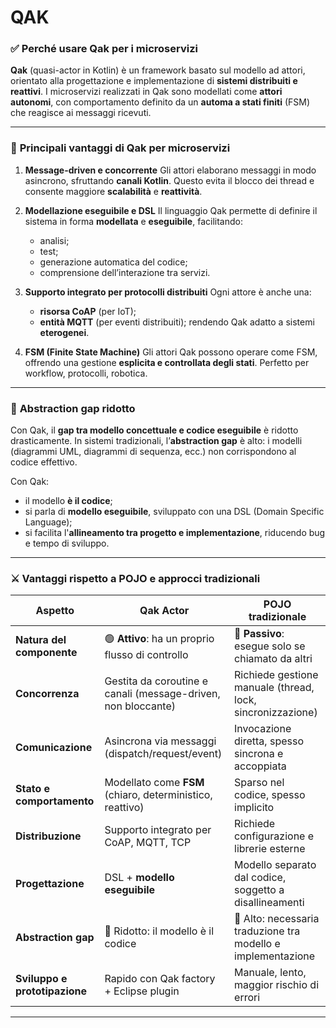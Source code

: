 # QAK

### ✅ **Perché usare Qak per i microservizi**

**Qak** (quasi-actor in Kotlin) è un framework basato sul modello ad attori, orientato alla progettazione e implementazione di **sistemi distribuiti e reattivi**. I microservizi realizzati in Qak sono modellati come **attori autonomi**, con comportamento definito da un **automa a stati finiti** (FSM) che reagisce ai messaggi ricevuti.

---

### 📌 **Principali vantaggi di Qak per microservizi**

1. **Message-driven e concorrente**
   Gli attori elaborano messaggi in modo asincrono, sfruttando **canali Kotlin**. Questo evita il blocco dei thread e consente maggiore **scalabilità** e **reattività**.

2. **Modellazione eseguibile e DSL**
   Il linguaggio Qak permette di definire il sistema in forma **modellata** e **eseguibile**, facilitando:

   * analisi;
   * test;
   * generazione automatica del codice;
   * comprensione dell’interazione tra servizi.

3. **Supporto integrato per protocolli distribuiti**
   Ogni attore è anche una:

   * **risorsa CoAP** (per IoT);
   * **entità MQTT** (per eventi distribuiti);
     rendendo Qak adatto a sistemi **eterogenei**.

4. **FSM (Finite State Machine)**
   Gli attori Qak possono operare come FSM, offrendo una gestione **esplicita e controllata degli stati**. Perfetto per workflow, protocolli, robotica.

---

### 📐 **Abstraction gap ridotto**

Con Qak, il **gap tra modello concettuale e codice eseguibile** è ridotto drasticamente.
In sistemi tradizionali, l’**abstraction gap** è alto: i modelli (diagrammi UML, diagrammi di sequenza, ecc.) non corrispondono al codice effettivo.

Con Qak:

* il modello **è il codice**;
* si parla di **modello eseguibile**, sviluppato con una DSL (Domain Specific Language);
* si facilita l'**allineamento tra progetto e implementazione**, riducendo bug e tempo di sviluppo.

---

### ⚔️ Vantaggi rispetto a POJO e approcci tradizionali

| **Aspetto**                   | **Qak Actor**                                                 | **POJO tradizionale**                                        |
| ----------------------------- | ------------------------------------------------------------- | ------------------------------------------------------------ |
| **Natura del componente**     | 🟢 **Attivo**: ha un proprio flusso di controllo              | 🔴 **Passivo**: esegue solo se chiamato da altri             |
| **Concorrenza**               | Gestita da coroutine e canali (message-driven, non bloccante) | Richiede gestione manuale (thread, lock, sincronizzazione)   |
| **Comunicazione**             | Asincrona via messaggi (dispatch/request/event)               | Invocazione diretta, spesso sincrona e accoppiata            |
| **Stato e comportamento**     | Modellato come **FSM** (chiaro, deterministico, reattivo)     | Sparso nel codice, spesso implicito                          |
| **Distribuzione**             | Supporto integrato per CoAP, MQTT, TCP                        | Richiede configurazione e librerie esterne                   |
| **Progettazione**             | DSL + **modello eseguibile**                                  | Modello separato dal codice, soggetto a disallineamenti      |
| **Abstraction gap**           | 🔽 Ridotto: il modello è il codice                            | 🔼 Alto: necessaria traduzione tra modello e implementazione |
| **Sviluppo e prototipazione** | Rapido con Qak factory + Eclipse plugin                       | Manuale, lento, maggior rischio di errori                    |

---


